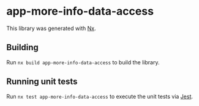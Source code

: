 # app-more-info-data-access

This library was generated with [Nx](https://nx.dev).

## Building

Run `nx build app-more-info-data-access` to build the library.

## Running unit tests

Run `nx test app-more-info-data-access` to execute the unit tests via [Jest](https://jestjs.io).

